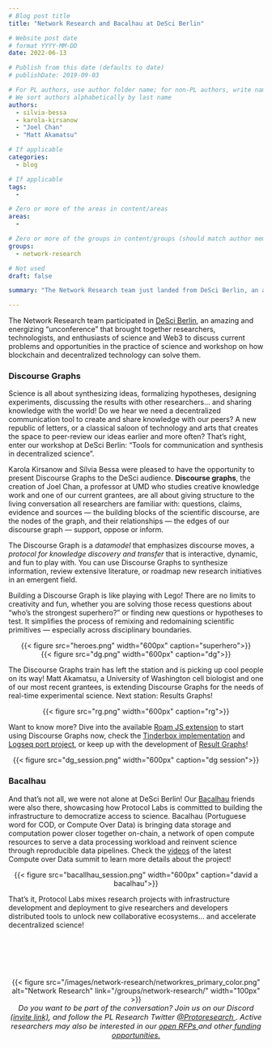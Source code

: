 ```yaml
---
# Blog post title
title: "Network Research and Bacalhau at DeSci Berlin"

# Website post date
# format YYYY-MM-DD
date: 2022-06-13

# Publish from this date (defaults to date)
# publishDate: 2019-09-03

# For PL authors, use author folder name; for non-PL authors, write name as in paper within ""
# We sort authors alphabetically by last name
authors:
  - silvia-bessa
  - karola-kirsanow
  - "Joel Chan"
  - "Matt Akamatsu"

# If applicable
categories:
  - blog

# If applicable
tags:
  -

# Zero or more of the areas in content/areas
areas:
  -

# Zero or more of the groups in content/groups (should match author membership)
groups:
  - network-research

# Not used
draft: false

summary: "The Network Research team just landed from DeSci Berlin, an amazing and very energized “unconference” that brought together researchers, technologists, and enthusiasts of science and web3 to discuss current problems and opportunities in the practice of science and workshop on how blockchain and decentralized technology can solve them."

---
```


The Network Research team participated in [DeSci Berlin](https://www.desci.berlin/), an amazing and energizing “unconference” that brought together researchers, technologists, and enthusiasts of science and Web3 to discuss current problems and opportunities in the practice of science and workshop on how blockchain and decentralized technology can solve them.

### Discourse Graphs

Science is all about synthesizing ideas, formalizing hypotheses, designing experiments, discussing the results with other researchers… and sharing knowledge with the world! Do we hear we need a decentralized communication tool to create and share knowledge with our peers? A new republic of letters, or a classical saloon of technology and arts that creates the space to peer-review our ideas earlier and more often? That’s right, enter our workshop at DeSci Berlin:  “Tools for communication and synthesis in decentralized science”.

Karola Kirsanow and Sílvia Bessa were pleased to have the opportunity to present Discourse Graphs to the DeSci audience. **Discourse graphs**, the creation of Joel Chan, a professor at UMD who studies creative knowledge work and one of our current grantees,  are all about giving structure to the living conversation all researchers are familiar with: questions, claims, evidence and sources — the building blocks of the scientific discourse, are the nodes of the graph,  and their relationships — the edges of our discourse graph — support, oppose or inform.

The Discourse Graph is a *datamodel*  that emphasizes discourse moves, a *protocol for knowledge discovery and transfer* that is interactive, dynamic, and fun to play with. You can use Discourse Graphs to synthesize information, review extensive literature, or roadmap new research initiatives in an emergent field.

Building a Discourse Graph is like playing with Lego! There are no limits to creativity and fun, whether you are solving those recess questions about “who’s the strongest superhero?”  or finding new questions or hypotheses to test. It simplifies the process of remixing and redomaining scientific primitives — especially across disciplinary boundaries.

<center>{{< figure src="heroes.png" width="600px" caption="superhero">}}</center>
<center>{{< figure src="dg.png" width="600px" caption="dg">}}</center>

The Discourse Graphs train has left the station and is picking up cool people on its way! Matt Akamatsu, a University of Washington cell biologist and one of our most recent grantees, is extending Discourse Graphs for the needs of real-time experimental science. Next station: Results Graphs!

<center>{{< figure src="rg.png" width="600px" caption="rg">}}</center>


Want to know more?  Dive into the available [Roam JS extension](https://oasis-lab.gitbook.io/roamresearch-discourse-graph-extension/fundamentals/what-is-a-discourse-graph) to start using Discourse Graphs now, check the [Tinderbox implementation](https://forum.eastgate.com/t/literature-review-with-tinderbox/5721) and [Logseq port project](https://qwxlea.github.io/#/page/logseq%20discourse%20graph), or keep up with the development of [Result Graphs](https://wiki.invisible.college/projects/resultsgraph)!

<center>{{< figure src="dg_session.png" width="600px" caption="dg session">}}</center>


### Bacalhau

And that’s not all, we were not alone at DeSci Berlin! Our [Bacalhau](https://bacalhau.org) friends were also there, showcasing how Protocol Labs is committed to building the infrastructure to democratize access to science. Bacalhau (Portuguese word for COD, or Compute Over Data) is bringing data storage and computation power closer together on-chain, a network of open compute resources to serve a data processing workload and reinvent science through reproducible data pipelines. Check the [videos](https://www.youtube.com/watch?v=WnTlwXHhbcI&list=PLhuBigpl7lqsg9s4l9TXiIX5vemchi5kz) of the latest Compute over Data summit to learn more details about the project!

<center>{{< figure src="bacallhau_session.png" width="600px" caption="david a bacalhau">}}</center>

That’s it, Protocol Labs mixes research projects with infrastructure development and deployment to give researchers and developers distributed tools to unlock new collaborative ecosystems… and accelerate decentralized science!

<br> </br>
<br> </br>

<center>{{< figure src="/images/network-research/networkres_primary_color.png" alt="Network Research" link="/groups/network-research/" width="100px" >}}</center>

<center style=font-size:11pt><i> Do you want to be part of the conversation? Join us on our Discord <a href="https://discord.gg/lodestar-network-goods">(invite link)</a>, and follow the PL Research Twitter <a href="https://twitter.com/ProtoResearch"> @Protoresearch </a>. Active researchers may also be interested in our <a href="https://github.com/protocol/research-grants"> open RFPs </a> and other<a href="https://grants.protocol.ai"> funding opportunities. </a></i></center>
